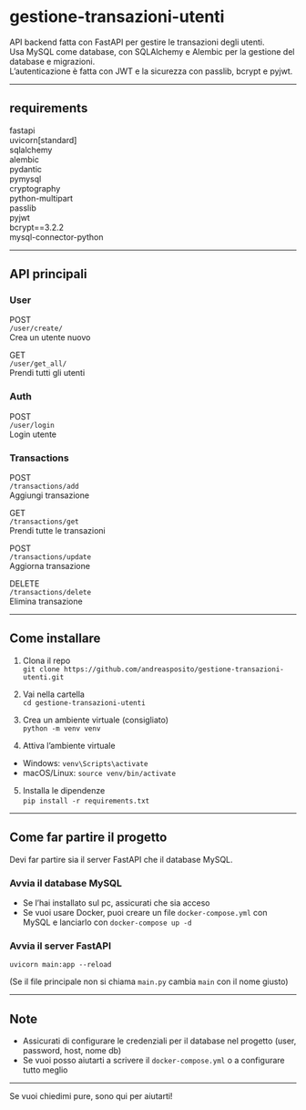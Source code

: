 # gestione-transazioni-utenti

API backend fatta con FastAPI per gestire le transazioni degli utenti.  
Usa MySQL come database, con SQLAlchemy e Alembic per la gestione del database e migrazioni.  
L’autenticazione è fatta con JWT e la sicurezza con passlib, bcrypt e pyjwt.

---

## requirements

fastapi  
uvicorn[standard]  
sqlalchemy  
alembic  
pydantic  
pymysql  
cryptography  
python-multipart  
passlib  
pyjwt  
bcrypt==3.2.2  
mysql-connector-python  

---

## API principali

### User

POST  
`/user/create/`  
Crea un utente nuovo  

GET  
`/user/get_all/`  
Prendi tutti gli utenti  

### Auth

POST  
`/user/login`  
Login utente  

### Transactions

POST  
`/transactions/add`  
Aggiungi transazione  

GET  
`/transactions/get`  
Prendi tutte le transazioni  

POST  
`/transactions/update`  
Aggiorna transazione  

DELETE  
`/transactions/delete`  
Elimina transazione  

---

## Come installare

1. Clona il repo  
`git clone https://github.com/andreasposito/gestione-transazioni-utenti.git`  

2. Vai nella cartella  
`cd gestione-transazioni-utenti`  

3. Crea un ambiente virtuale (consigliato)  
`python -m venv venv`  

4. Attiva l’ambiente virtuale  
- Windows: `venv\Scripts\activate`  
- macOS/Linux: `source venv/bin/activate`  

5. Installa le dipendenze  
`pip install -r requirements.txt`  

---

## Come far partire il progetto

Devi far partire sia il server FastAPI che il database MySQL.

### Avvia il database MySQL

- Se l’hai installato sul pc, assicurati che sia acceso  
- Se vuoi usare Docker, puoi creare un file `docker-compose.yml` con MySQL e lanciarlo con `docker-compose up -d`  

### Avvia il server FastAPI

`uvicorn main:app --reload`

(Se il file principale non si chiama `main.py` cambia `main` con il nome giusto)

---

## Note

- Assicurati di configurare le credenziali per il database nel progetto (user, password, host, nome db)  
- Se vuoi posso aiutarti a scrivere il `docker-compose.yml` o a configurare tutto meglio  

---

Se vuoi chiedimi pure, sono qui per aiutarti!
